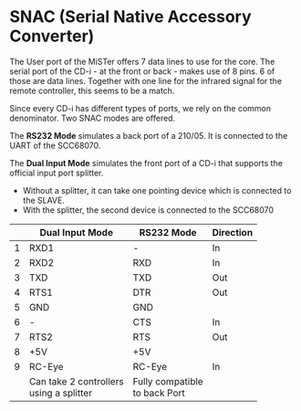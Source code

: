 # SNAC (Serial Native Accessory Converter)

The User port of the MiSTer offers 7 data lines to use for the core.
The serial port of the CD-i - at the front or back - makes use of 8 pins.
6 of those are data lines. Together with one line for the infrared signal
for the remote controller, this seems to be a match.

Since every CD-i has different types of ports, we rely on the common denominator.
Two SNAC modes are offered.

The **RS232 Mode** simulates a back port of a 210/05. It is connected to the UART of the SCC68070.

The **Dual Input Mode** simulates the front port of a CD-i that supports the official input port splitter.

* Without a splitter, it can take one pointing device which is connected to the SLAVE.
* With the splitter, the second device is connected to the SCC68070

|     | Dual Input Mode                            | RS232 Mode                       | Direction |
| --- | ------------------------------------------ | -------------------------------- | --------- |
| 1   | RXD1                                       | \-                               | In        |
| 2   | RXD2                                       | RXD                              | In        |
| 3   | TXD                                        | TXD                              | Out       |
| 4   | RTS1                                       | DTR                              | Out       |
| 5   | GND                                        | GND                              |           |
| 6   | \-                                         | CTS                              | In        |
| 7   | RTS2                                       | RTS                              | Out       |
| 8   | +5V                                        | +5V                              |           |
| 9   | RC-Eye                                     | RC-Eye                           | In        |
|     | Can take 2 controllers<br>using a splitter | Fully compatible<br>to back Port |           |
